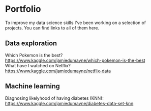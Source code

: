 # Portfolio
To improve my data science skills I've been working on a selection of projects. You can find links to all of them here.

## Data exploration
Which Pokemon is the best? https://www.kaggle.com/jamiedumayne/which-pokemon-is-the-best  
What have I watched on Netflix? https://www.kaggle.com/jamiedumayne/netflix-data

## Machine learning
Diagnosing likelyhood of having diabetes (KNN): https://www.kaggle.com/jamiedumayne/diabetes-data-set-knn
